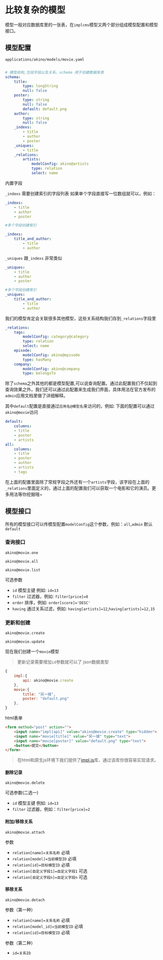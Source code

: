 # 比较复杂的模型

模型一般对应数据库里的一张表，在`implcms`模型又两个部分组成模型配置和模型接口。

## 模型配置
`applications/akino/models/movie.yaml`
```yaml

# 模型结构,包括字段以及关系。schema 用于创建数据库表
schema:
    title: 
        type: longString
        null: false
    poster: 
        type: string
        null: false
        default: default.png
    author:
        type: string
        null: false
    _indexs: 
        - title
        - author
        - poster
    _uniques:
        - title
    _relations:
        artists:
            modelConfig: akino@artists
            type: relation
            select: name
```
内置字段

`_indexs` 需要创建索引的字段列表
如果单个字段直接写一位数组就可以，例如：
```yaml
_indexs: 
    - title
    - author
    - poster

#多个字段创建索引

_indexs: 
    title_and_author: 
        - title
        - author
```

`_uniques` 跟`_indexs` 非常类似

```yaml
_uniques: 
    - title
    - author
    - poster

#多个字段创建索引
_uniques: 
    title_and_author: 
        - title
        - author

```

我们的模型肯定会关联很多其他模型，这些关系结构我们存到`_relations`字段里
```yaml
_relations:
    tags: 
        modelConfig: category@category
        type: relation
        select: name
    episode:
        modelConfig: akino@episode
        type: hasMany
    company:
        modelConfig: akino@company
        type: belongsTo
```

除了`schema`之外其他的都是模型配置,可以说查询配置。通过此配置我们不仅起到查询效果之外，我们还可以通过此配置来生成我们界面，具体用法在官方发布的`admin`应用文档里做了详细解释。

其中`default`配置是直接通过`应用名@模型名`来访问的，例如: 下面的配置可以通过`akino@movie`访问

```yaml
default:
    columns:
    - title
    - poster
    - artists
all:
    columns:
    - title
    - poster
    - author
    - artists
    - tags
```
在上面的配置里面除了常规字段之外还有一个`artists`字段，该字段在上面的`_relations`里面定义的，通过上面的配置我们可以获取一个电影和它的演员。更多用法等你挖掘哦~

## 模型接口

所有的模型接口可以传模型配置`modelConfig`这个参数，例如：`all`,`admin` 默认`default`

### 查询接口
```
akino@movie.one

akino@movie.all

akino@movie.list
```
可选参数
- `id` 模型主键 例如: `id=13`
- `filter` 过滤器，例如: `filter[price]=0`
- `order` 排序，例如: `order[score]='DESC'`
- `having` 通过关系过滤，例如: `having[artists]=12`,`having[artists]=12,15`

### 更新和创建
```
akino@movie.create

akino@movie.update
```
现在我们创建一个`movie`模型

>更新记录需要增加`id`参数就可以了
json数据类型
```javascript
{
    impl:{
        api: akino@movie.create
    },
    movie:{
        title: "另一城",
        poster: "default.png"
    },
}
```
html表单
```html
<form method="post" action="">
    <input name="impl[api]" value="akino@movie.create" type="hidden">
    <input name="movie[title]" value="另一城" type="text">
    <input name="movie[poster]" value="default.png" type="text">
    <button>提交</button>
</form>
```
> 在html和原生js环境下我们提供了[impl.js](../frontend/impl.js.md)库，通过该库你很容易实现请求。

#### 删除记录
```
akino@movie.delete
```
可选参数(二选一)
- `id` 模型主键 例如: `id=13`
- `filter` 过滤器，例如：`filter[price]=2`

#### 附加/移除关系
```
akino@movie.attach
```
参数
- `relation[name]=关系名称` 必填
- `relation[model]=当前模型ID` 必填
- `relation[id]=目标模型ID` 必填
- `relation[自定义字段1]=自定义字段1` 可选
- `relation[自定义字段n]=自定义字段n` 可选

#### 移除关系
```
akino@movie.detach
```

参数（第一种）
- `relation[name]=关系名称` 必填
- `relation[model_id]=当前模型ID` 必填
- `relation[id]=目标模型ID` 必填

参数（第二种）
- `id=关系ID` 